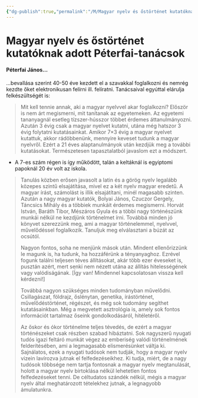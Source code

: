 ```yaml
---
{"dg-publish":true,"permalink":"/M/Magyar nyelv és őstörténet kutatóknak adott Péterfai-tanácsok/","title":"Magyar nyelv és őstörténet kutatóknak adott Péterfai-tanácsok","created":"2023-12-28T09:02","updated":"2024-10-25T22:43"}
---
```



# Magyar nyelv és őstörténet kutatóknak adott Péterfai-tanácsok

#### Péterfai János...

...bevallása szerint 40-50 éve kezdett el a szavakkal foglalkozni és nemrég kezdte őket elektronikusan felírni ill. felíratni. Tanácsaival egyúttal elárulja felkészültségét is:  
> Mit kell tennie annak, aki a magyar nyelvvel akar foglalkozni? Először is nem árt megismerni, mit tanítanak az egyetemeken. Az egyetemi tananyagnál esetleg tízszer-hússzor többet érdemes áttanulmányozni. Azután 3 évig csak a magyar nyelvet kutatni, utána még hatszor 3 évig folytatni kutatásainkat. Amikor 7×3 évig a magyar nyelvet kutattuk, akkor rádöbbenünk, mennyire keveset tudunk a magyar nyelvről. Ezért a 21 éves alaptanulmányok után kezdjük meg a további kutatásokat. Természetesen tapasztalatból javaslom ezt a módszert.  
- A 7-es szám régen is így működött, talán a keltáknál is egyiptomi papoknál 20 év volt az iskola.  

> Tanulás közben erősen javasolt a latin és a görög nyelv legalább közepes szintű elsajátítása, mivel ez a két nyelv magyar eredetű. A magyar írást, számolást is illik elsajátítani, minél magasabb szinten. Azután a nagy magyar kutatók, Bolyai János, Czuczor Gergely, Táncsics Mihály és a többiek munkáit érdemes megismerni. Horvát István, Baráth Tibor, Mészáros Gyula és a többi nagy történészünk munkái nélkül ne kezdjünk történelmet írni. Továbbá minden jó könyvet szerezzünk meg, ami a magyar történelemmel, nyelvvel, művelődéssel foglalkozik. Tanuljuk meg elválasztani a búzát az ocsútól.  
>
> Nagyon fontos, soha ne menjünk mások után. Mindent ellenőrizzünk le magunk is, ha tudunk, ha hozzáférünk a tényanyaghoz. Ezrével fogunk találni teljesen téves állításokat, akár több ezer éveseket is, pusztán azért, mert senki nem nézett utána az állítás hitelességének vagy valódiságának. \[Így van! Mindennel kapcsolatosan vissza kell kérdezni!\]  
>
> Továbbá nagyon szükséges minden tudományban művelődni. Csillagászat, földrajz, őslénytan, genetika, írástörténet, művelődéstörténet, régészet, és még sok tudomány segíthet kutatásainkban. Még a megvetett asztrológia is, amely sok fontos információt tartalmaz őseink gondolkodásáról, hitéletéről.  
>
> Az őskor és ókor történelme teljes tévedés, de ezért a magyar történészeket csak részben szabad hibáztatni. Sok nagyszerű nyugati tudós igazi feltáró munkát végez az emberiség valódi történelmének felderítésében, ami a legmagasabb elismerésünket váltja ki. Sajnálatos, ezek a nyugati tudósok nem tudják, hogy a magyar nyelv vizein lavírozva jutnak el felfedezéseikhez. Ki tudja, miért, de a nagy tudósok többsége nem tartja fontosnak a magyar nyelv megtanulását, holott a magyar nyelv birtoklása nélkül lehetetlen fontos felfedezéseket tenni. De céltudatos szándék nélkül, mégis a magyar nyelv által meghatározott tételekhez jutnak, a legnagyobb ámulatunkra.  